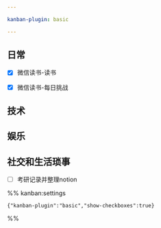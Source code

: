 ```yaml
---

kanban-plugin: basic

---
```


## 日常

- [x] 微信读书-读书
- [x] 微信读书-每日挑战


## 技术



## 娱乐



## 社交和生活琐事

- [ ] 考研记录并整理notion




%% kanban:settings
```
{"kanban-plugin":"basic","show-checkboxes":true}
```
%%